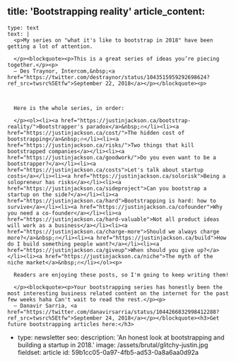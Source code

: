 title: 'Bootstrapping reality'
article_content:
  -
    type: text
    text: |
      <p>My series on "what it's like to bootstrap in 2018" have been getting a lot of attention.
      
      </p><blockquote><p>This is a great series of ideas you’re piecing together.</p><p>
      — Des Traynor, Intercom,&nbsp;<a href="https://twitter.com/destraynor/status/1043515959292698624?ref_src=twsrc%5Etfw">September 22, 2018</a></p></blockquote><p>
      
      
      
      Here is the whole series, in order:
      
      </p><ol><li><a href="https://justinjackson.ca/bootstrap-reality/">Bootstrapper's paradox</a>&nbsp;🔥</li><li><a href="https://justinjackson.ca/cost/">The hidden cost of bootstrapping</a>&nbsp;🔥</li><li><a href="https://justinjackson.ca/risks/">Two things that kill bootstrapped companies</a></li><li><a href="https://justinjackson.ca/goodwork/">Do you even want to be a bootstrapper?</a></li><li><a href="https://justinjackson.ca/costs">Let's talk about startup costs</a></li><li><a href="https://justinjackson.ca/solorisk">Being a solopreneur has risks</a></li><li><a href="https://justinjackson.ca/sideproject">Can you bootstrap a startup on the side?</a></li><li><a href="https://justinjackson.ca/hard">Bootstrapping is hard: how to survive</a></li><li><a href="https://justinjackson.ca/cofounder">Why you need a co-founder</a></li><li><a href="https://justinjackson.ca/hard-valuable">Not all product ideas will work as a business</a></li><li><a href="https://justinjackson.ca/charge-more">Should we always charge more?</a>&nbsp;🔥</li><li><a href="https://justinjackson.ca/build">How do I build something people want?</a></li><li><a href="https://justinjackson.ca/giveup">When should you give up?</a></li><li><a href="https://justinjackson.ca/niche">The myth of the niche market</a>&nbsp;🔥</li></ol><p>
      
      Readers are enjoying these posts, so I'm going to keep writing them!
      
      </p><blockquote><p>Your bootstrapping series has honestly been the most interesting business related content on the internet for the past few weeks haha Can't wait to read the rest.</p><p>
      — Danavir Sarria, <a href="https://twitter.com/danavirsarria/status/1044266832998412288?ref_src=twsrc%5Etfw">September 24, 2018</a></p></blockquote><h3>Get future bootstrapping articles here:</h3>
  -
    type: newsletter
seo:
  description: 'An honest look at bootstrapping and building a startup in 2018.'
  image: /assets/brutal/glitchy-justin.jpg
fieldset: article
id: 59b1cc05-0a97-4fb5-ad53-0a8a6aa0d92a
